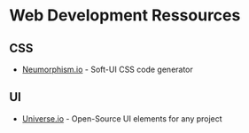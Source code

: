 # Web Development Ressources

## CSS
- [Neumorphism.io](https://neumorphism.io/#e0e0e0) - Soft-UI CSS code generator

## UI
- [Universe.io](https://uiverse.io) - Open-Source UI elements for any project

